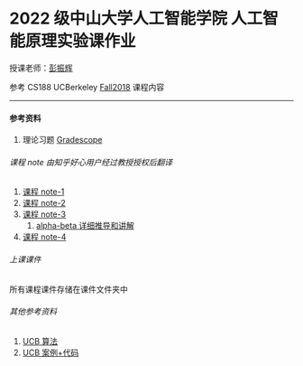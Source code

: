 # 2022 级中山大学人工智能学院 人工智能原理实验课作业

授课老师：[彭振辉](https://zhenhuipeng.com/ "Markdown")

参考 CS188 UCBerkeley [Fall2018](https://inst.eecs.berkeley.edu/~cs188/fa18/index.html "Markdown") 课程内容

---

#### 参考资料

1. 理论习题 [Gradescope](https://www.gradescope.com/courses/33660 "Markdown")

###### 课程 note 由知乎好心用户经过教授授权后翻译

1. [课程 note-1](https://zhuanlan.zhihu.com/p/61895500 "Markdown")
2. [课程 note-2](https://zhuanlan.zhihu.com/p/64368643 "Markdown")
3. [课程 note-3](https://zhuanlan.zhihu.com/p/148256240 "Markdown")
   1. [alpha-beta 详细推导和讲解](https://blog.csdn.net/weixin_42165981/article/details/103263211 "Markdown")
4. [课程 note-4](https://zhuanlan.zhihu.com/p/272652797 "Markdown")

###### 上课课件

所有课程课件存储在课件文件夹中

###### 其他参考资料

1. [UCB 算法](https://zhuanlan.zhihu.com/p/589652397 "Markdown")
2. [UCB 案例+代码](https://zhuanlan.zhihu.com/p/32356077 "Markdown")
